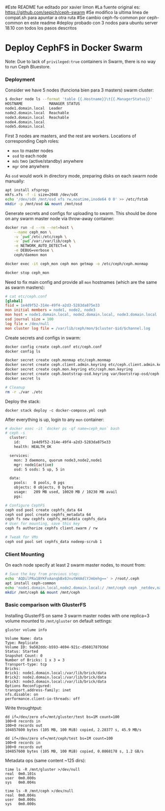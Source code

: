 #Este README fue editado por xavier limon
#La fuente original es: https://github.com/sepich/ceph-swarm
#Se modifico la ultima linea de compat.sh para apuntar a otra ruta
#Se cambio ceph-fs-common por ceph-common en este readme
#deploy probado con 3 nodos para ubuntu server 18.10 con todos los pasos descritos 


# Deploy CephFS in Docker Swarm

Note: Due to lack of `privileged:true` containers in Swarm, there is no way to run Ceph Bluestore.

### Deployment
Consider we have 5 nodes (funciona bien para 3 masters) swarm cluster: 
```bash
$ docker node ls --format 'table {{.Hostname}}\t{{.ManagerStatus}}'
HOSTNAME            MANAGER STATUS
node1.domain.local  Leader
node2.domain.local  Reachable
node3.domain.local  Reachable
node4.domain.local
node5.domain.local
```
First 3 nodes are masters, and the rest are workers. Locations of corresponding Ceph roles:
- `mon` to master nodes
- `osd` to each node
- `mds` two (active/standby) anywhere
- `mgr` one anywhere

As `osd` would work in directory mode, preparing disks on each swarm node manually:
```bash
apt install xfsprogs
mkfs.xfs -f -i size=2048 /dev/sdX
echo '/dev/sdX /mnt/osd xfs rw,noatime,inode64 0 0' >> /etc/fstab
mkdir -p /mnt/osd && mount /mnt/osd
```

Generate secrets and configs for uploading to swarm. This should be done on any swarm master node via throw-away container:
```bash
docker run -d --rm --net=host \
    --name ceph_mon \
    -v `pwd`/etc:/etc/ceph \
    -v `pwd`/var:/var/lib/ceph \
    -e NETWORK_AUTO_DETECT=4 \
    -e DEBUG=verbose \
    ceph/daemon mon

docker exec -it ceph_mon ceph mon getmap -o /etc/ceph/ceph.monmap

docker stop ceph_mon
```
Need to fix main config and provide all `mon` hostnames (which are the same as swarm masters):
```ini
# cat etc/ceph.conf
[global]
fsid = 1e4d9f52-314e-49f4-a2d3-5283da875e33
mon initial members = node1, node2, node3
mon host = node1.domain.local, node2.domain.local, node3.domain.local
osd journal size = 100
log file = /dev/null
mon cluster log file = /var/lib/ceph/mon/$cluster-$id/$channel.log
```
Create secrets and configs in swarm:
```bash
docker config create ceph.conf etc/ceph.conf
docker config ls

docker secret create ceph.monmap etc/ceph.monmap
docker secret create ceph.client.admin.keyring etc/ceph.client.admin.keyring
docker secret create ceph.mon.keyring etc/ceph.mon.keyring
docker secret create ceph.bootstrap-osd.keyring var/bootstrap-osd/ceph.keyring
docker secret ls

# Cleanup
rm -r ./var ./etc
```
Deploy the stack:
```
docker stack deploy -c docker-compose.yml ceph
```
After everything is up, login to any `mon` container:
```bash
# docker exec -it `docker ps -qf name=ceph_mon` bash
# ceph -s
  cluster:
    id:     1e4d9f52-314e-49f4-a2d3-5283da875e33
    health: HEALTH_OK

  services:
    mon: 3 daemons, quorum node3,node2,node1
    mgr: node1(active)
    osd: 5 osds: 5 up, 5 in

  data:
    pools:   0 pools, 0 pgs
    objects: 0 objects, 0 bytes
    usage:   209 MB used, 10020 MB / 10230 MB avail
    pgs:

# Configure CephFS
ceph osd pool create cephfs_data 64
ceph osd pool create cephfs_metadata 64
ceph fs new cephfs cephfs_metadata cephfs_data
# User for mounting, save this key
ceph fs authorize cephfs client.swarm / rw

# Tweak for VMs
ceph osd pool set cephfs_data nodeep-scrub 1
```


### Client Mounting
On each node specify at least 2 swarm master nodes, to mount from:
```bash
# Save the key from previous step:
echo 'AQDilPRa1BYKFxAanqbBx0JnutW4AdlYJmUehg==' > /root/.ceph
apt install ceph-common
echo 'node1.domain.local,node2.domain.local:/ /mnt/ceph ceph _netdev,name=swarm,secretfile=/root/.ceph 0 0' >> /etc/fstab
mkdir /mnt/ceph && mount /mnt/ceph
```

### Basic comparison with GlusterFS
Installing GlusterFS on same 3 swarm master nodes with one replica=3 volume mounted to `/mnt/gluster` on default settings:
```
gluster volume info

Volume Name: data
Type: Replicate
Volume ID: 9a582ddc-b593-4694-921c-d5601787936d
Status: Started
Snapshot Count: 0
Number of Bricks: 1 x 3 = 3
Transport-type: tcp
Bricks:
Brick1: node1.domain.local:/var/lib/brick/data
Brick2: node2.domain.local:/var/lib/brick/data
Brick3: node3.domain.local:/var/lib/brick/data
Options Reconfigured:
transport.address-family: inet
nfs.disable: on
performance.client-io-threads: off
```

Write throughtput:
```
dd if=/dev/zero of=/mnt/gluster/test bs=1M count=100
100+0 records in
100+0 records out
104857600 bytes (105 MB, 100 MiB) copied, 2.28377 s, 45.9 MB/s

dd if=/dev/zero of=/mnt/ceph/test bs=1M count=100
100+0 records in
100+0 records out
104857600 bytes (105 MB, 100 MiB) copied, 0.0868178 s, 1.2 GB/s
```
Metadata ops (same content ~125 dirs):
```
time ls -R /mnt/gluster >/dev/null
real  0m0.101s
user  0m0.000s
sys   0m0.004s

time ls -R /mnt/ceph >/dev/null
real  0m0.004s
user  0m0.000s
sys   0m0.000s
```
